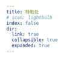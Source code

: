 ```yaml
---
title: 特勤处
# icon: lightbulb
index: false
dir:
  link: true
  collapsible: true 
  expanded: true
---
```


<Catalog level="1" hideHeading/>
